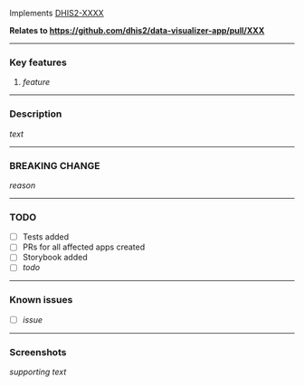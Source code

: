 Implements [DHIS2-XXXX](https://dhis2.atlassian.net/browse/DHIS2-XXXX)

**Relates to https://github.com/dhis2/data-visualizer-app/pull/XXX**

---

### Key features

1. _feature_

---

### Description

_text_

---

### BREAKING CHANGE

_reason_

---

### TODO

- [ ] Tests added
- [ ] PRs for all affected apps created
- [ ] Storybook added
- [ ] _todo_

---

### Known issues

- [ ] _issue_

---

### Screenshots

_supporting text_
